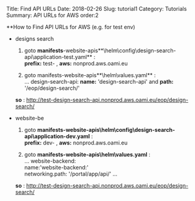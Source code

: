 Title: Find API URLs
Date: 2018-02-26
Slug: tutorial1
Category: Tutorials
Summary: API URLs for AWS
order:2

**How to Find API URLs for AWS (e.g. for test env)

- designs search

	1. goto **manifests**-website-apis**\helm\config\design-search-api\application-test.yaml** :  
	**prefix:** test- , **aws:** nonprod.aws.oami.eu

	2. goto manifests-website-apis**\helm\values.yaml** :  
	... design-search-api: **name:** 'design-search-api' and **path:** '/eop/design-search/'  

	**so** : http://test-design-search-api.nonprod.aws.oami.eu/eop/design-search/

- website-be

	1. goto **manifests-website-apis\helm\config\design-search-api\application-dev.yaml** :  
	**prefix:** dev- , **aws:** nonprod.aws.oami.eu

	2. goto **manifests-website-apis\helm\values.yaml** :  
	    ...
		website-backend:  
			name:'website-backend:'  
			networking.path: '/portal/app/api/'
        ...  
		
	 **so** : http://test-design-search-api.nonprod.aws.oami.eu/eop/design-search/

